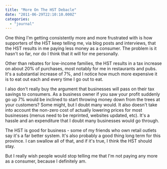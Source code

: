 ```yaml
---
title: "More On The HST Debacle"
date: "2011-06-29T22:10:10.000Z"
categories: 
  - "journal"
---
```


One thing I'm getting consistently more and more frustrated with is how supporters of the HST keep telling me, via blog posts and interviews, that the HST results in me paying less money as a consumer. The problem is it hasn't so far, nor do I think that it will for me personally.

Other than rebates for low-income families, the HST results in a tax increase on about 20% of purchases, most notably for me in restaurants and pubs. It's a substantial increase of 7%, and I notice how much more expensive it is to eat out each and every time I go out to eat.

I also don't really buy the argument that businesses will pass on their tax savings to consumers. As a business owner if you saw your profit suddenly go up 7% would be inclined to start throwing money down from the trees at your customers? Some might, but I doubt many would. It also doesn't take into account the non-zero cost of actually lowering prices for most businesses (menus need to be reprinted, websites updated, etc). It's a hassle and an expenditure that I doubt many businesses would go through.

The HST is good for business - some of my friends who own retail outlets say it's a far better system. It's also probably a good thing long term for this province. I can swallow all of that, and if it's true, I think the HST should stay.

But I really wish people would stop telling me that I'm not paying any more as a consumer, because I definitely am.
